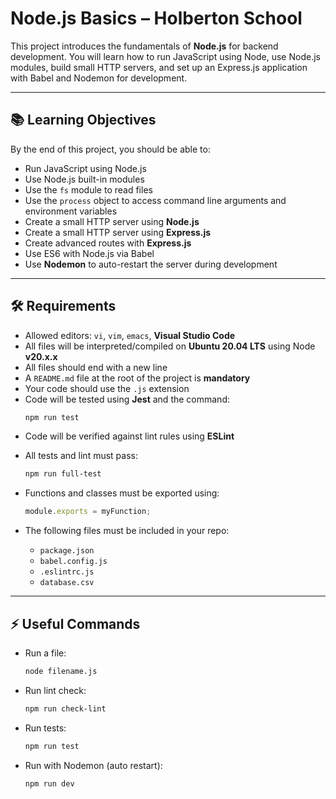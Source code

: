 
# Node.js Basics – Holberton School

This project introduces the fundamentals of **Node.js** for backend development.
You will learn how to run JavaScript using Node, use Node.js modules, build small HTTP servers, and set up an Express.js application with Babel and Nodemon for development.

---

## 📚 Learning Objectives

By the end of this project, you should be able to:

- Run JavaScript using Node.js
- Use Node.js built-in modules
- Use the `fs` module to read files
- Use the `process` object to access command line arguments and environment variables
- Create a small HTTP server using **Node.js**
- Create a small HTTP server using **Express.js**
- Create advanced routes with **Express.js**
- Use ES6 with Node.js via Babel
- Use **Nodemon** to auto-restart the server during development

---

## 🛠️ Requirements

- Allowed editors: `vi`, `vim`, `emacs`, **Visual Studio Code**
- All files will be interpreted/compiled on **Ubuntu 20.04 LTS** using Node **v20.x.x**
- All files should end with a new line
- A `README.md` file at the root of the project is **mandatory**
- Your code should use the `.js` extension
- Code will be tested using **Jest** and the command:
  ```bash
  npm run test
  ```

* Code will be verified against lint rules using **ESLint**
* All tests and lint must pass:

  ```bash
  npm run full-test
  ```
* Functions and classes must be exported using:

  ```js
  module.exports = myFunction;
  ```
* The following files must be included in your repo:

  * `package.json`
  * `babel.config.js`
  * `.eslintrc.js`
  * `database.csv`

---

## ⚡ Useful Commands

* Run a file:

  ```bash
  node filename.js
  ```

* Run lint check:

  ```bash
  npm run check-lint
  ```

* Run tests:

  ```bash
  npm run test
  ```

* Run with Nodemon (auto restart):

  ```bash
  npm run dev
  ```


